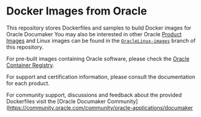 # Docker Images from Oracle

This repository stores Dockerfiles and samples to build Docker images for Oracle Documaker
You may also be interested in other Oracle [Product Images](https://github.com/oracle/docker-images) and Linux images can be found in the [`OracleLinux-images`](https://github.com/oracle/docker/tree/OracleLinux-images) branch of this repository.

For pre-built images containing Oracle software, please check the [Oracle Container Registry](https://container-registry.oracle.com).

For support and certification information, please consult the documentation for each product.

For community support, discussions and feedback about the provided Dockerfiles visit the [Oracle Documaker Community](https://community.oracle.com/community/oracle-applications/documaker
